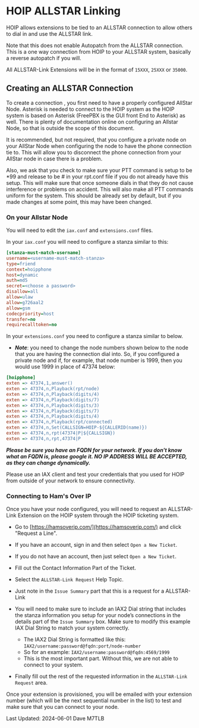 # HOIP ALLSTAR Linking

HOIP allows extensions to be tied to an ALLSTAR connection to allow others to dial in and use the ALLSTAR link.

Note that this does not enable Autopatch from the ALLSTAR connection. This is a one way connection from HOIP to your ALLSTAR system, basically a reverse autopatch if you will.

All ALLSTAR-Link Extensions will be in the format of `15XXX`, `25XXX` or `35000`.

## Creating an ALLSTAR Connection

To create a connection , you first need to have a properly configured AllStar Node. Asterisk is needed to connect to the HOIP system as the HOIP system is based on Asterisk (FreePBX is the GUI front End to Asterisk) as well. There is plenty of documentation online on configuring an Allstar Node, so that is outside the scope of this document.

It is recommended, but not required, that you configure a private node on your AllStar Node when configuring the node to have the phone connection tie to. This will allow you to disconnect the phone connection from your AllStar node in case there is a problem.

Also, we ask that you check to make sure your PTT command is setup to be *99 and release to be # in your rpt.conf file if you do not already have this setup. This will make sure that once someone dials in that they do not cause interference or problems on accident. This will also make all PTT commands uniform for the system. This should be already set by default, but if you made changes at some point, this may have been changed.

### On your Allstar Node

You will need to edit the `iax.conf` and `extensions.conf` files.

In your `iax.conf` you will need to configure a stanza similar to this:

```ini
[stanza-must-match-username]
username=<username-must-match-stanza> 
type=friend
context=hoipphone
host=dynamic
auth=md5
secret=<choose a password> 
disallow=all
allow=ulaw
allow=g726aal2
allow=gsm
codecpriority=host
transfer=no 
requirecalltoken=no
```

In your `extensions.conf` you need to configure a stanza similar to below.

* ***Note***: you need to change the node numbers shown below to the node that you are having the connection dial into. So, if you configured a private node and if, for example, that node number is 1999, then you would use 1999 in place of 47374 below:

```ini
[hoipphone]
exten => 47374,1,answer()
exten => 47374,n,Playback(rpt/node) 
exten => 47374,n,Playback(digits/4)
exten => 47374,n,Playback(digits/7)
exten => 47374,n,Playback(digits/3)
exten => 47374,n,Playback(digits/7)
exten => 47374,n,Playback(digits/4)
exten => 47374,n,Playback(rpt/connected)
exten => 47374,n,Set(CALLSIGN=HOIP-${CALLERID(name)})
exten => 47374,n,rpt(47374|P|${CALLSIGN}) 
exten => 47374,n,rpt,47374|P
```

***Please be sure you have an FQDN for your network.  If you don't know what an FQDN is, please google it.  NO IP ADDRESS WILL BE ACCEPTED, as they can change dynamically.***

Please use an IAX client and test your credentials that you used for HOIP from outside of your network to ensure connectivity.

### Connecting to Ham's Over IP

Once you have your node configured, you will need to request an ALLSTAR-Link Extension on the HOIP system through the HOIP ticketing system.

* Go to [https://hamsoverip.com/](https://hamsoverip.com/) and click "Request a Line".
* If you have an account, sign in and then select `Open a New Ticket`.
* If you do not have an account, then just select `Open a New Ticket`.
* Fill out the Contact Information Part of the Ticket.
* Select the `ALLSTAR-Link Request` Help Topic.
* Just note in the `Issue Summary` part that this is a request for a ALLSTAR-Link
* You will need to make sure to include an IAX2 Dial string that includes the stanza information you setup for your node’s connections in the details part of the `Issue Summary` box. Make sure to modify this example IAX Dial String to match your system correctly.
  * The IAX2 Dial String is formatted like this: `IAX2/username:password@fqdn:port/node-number`
  * So for an example: `IAX2/username:password@fqdn:4569/1999`
  * This is the most important part. Without this, we are not able to connect to your system.
  
* Finally fill out the rest of the requested information in the `ALLSTAR-Link Request` area.

Once your extension is provisioned, you will be emailed with your extension number (which will be the next sequential number in the list) to test and make sure that you can connect to your node.

Last Updated: 2024-06-01 Dave M7TLB

